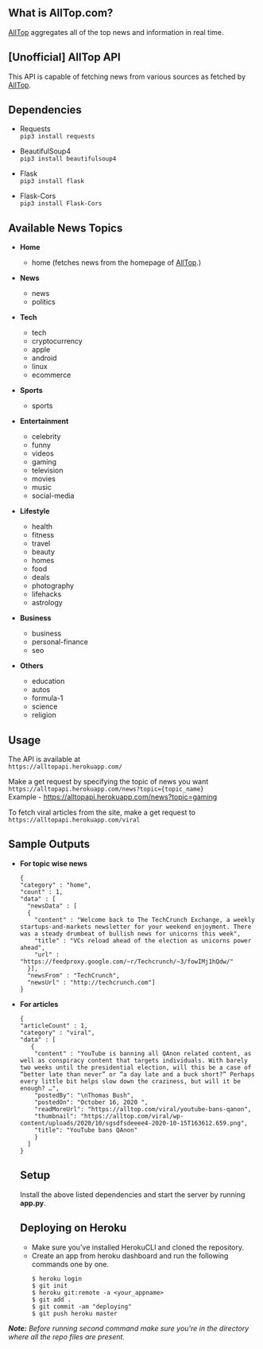 ## What is AllTop.com?
[AllTop](https://alltop.com) aggregates all of the top news and information in real time.

## [Unofficial] AllTop API
This API is capable of fetching news from various sources as fetched by [AllTop](https://alltop.com).

## Dependencies
- Requests\
  ```pip3 install requests```
  
- BeautifulSoup4\
  ```pip3 install beautifulsoup4```
  
- Flask\
  ```pip3 install flask```

- Flask-Cors\
  ```pip3 install Flask-Cors```
  
## Available News Topics
- **Home**
  - home (fetches news from the homepage of [AllTop](https://alltop.com).)
  
- **News**
  - news
  - politics

- **Tech**
  - tech
  - cryptocurrency
  - apple
  - android
  - linux
  - ecommerce
  
- **Sports**
  - sports

- **Entertainment**
  - celebrity
  - funny
  - videos
  - gaming
  - television
  - movies
  - music
  - social-media

- **Lifestyle**
  - health
  - fitness
  - travel
  - beauty
  - homes
  - food
  - deals
  - photography
  - lifehacks
  - astrology

- **Business**
  - business
  - personal-finance
  - seo

- **Others**
  - education
  - autos
  - formula-1
  - science
  - religion
  
## Usage
The API is available at\
```https://alltopapi.herokuapp.com/```

Make a get request by specifying the topic of news you want\
```https://alltopapi.herokuapp.com/news?topic={topic_name}```\
Example - https://alltopapi.herokuapp.com/news?topic=gaming

To fetch viral articles from the site, make a get request to\
```https://alltopapi.herokuapp.com/viral```

## Sample Outputs
- **For topic wise news**
  ```
  {
  "category" : "home",
  "count" : 1,
  "data" : [
    "newsData" : [
    {
      "content" : "Welcome back to The TechCrunch Exchange, a weekly startups-and-markets newsletter for your weekend enjoyment. There was a steady drumbeat of bullish news for unicorns this week",
      "title" : "VCs reload ahead of the election as unicorns power ahead",
      "url" : "https://feedproxy.google.com/~r/Techcrunch/~3/fowIMj1hQdw/"
    }],
    "newsFrom" : "TechCrunch",
    "newsUrl" : "http://techcrunch.com"]
  }
  ```

- **For articles**
  ```
  {
  "articleCount" : 1,
  "category" : "viral",
  "data" : [
     {
      "content" : "YouTube is banning all QAnon related content, as well as conspiracy content that targets individuals. With barely two weeks until the presidential election, will this be a case of “better late than never” or “a day late and a buck short?” Perhaps every little bit helps slow down the craziness, but will it be enough? …",
      "postedBy": "\nThomas Bush",
      "postedOn": "October 16, 2020 ",
      "readMoreUrl": "https://alltop.com/viral/youtube-bans-qanon",
      "thumbnail": "https://alltop.com/viral/wp-content/uploads/2020/10/sgsdfsdeeee4-2020-10-15T163612.659.png",
      "title": "YouTube bans QAnon"
      }
    ]
  }
  ```
  
  ## Setup
  Install the above listed dependencies and start the server by running **app.py**.
  
  ## Deploying on Heroku
  - Make sure you've installed HerokuCLI and cloned the repository.
  - Create an app from heroku dashboard and run the following commands one by one.
    ```
    $ heroku login
    $ git init
    $ heroku git:remote -a <your_appname>
    $ git add .
    $ git commit -am "deploying"
    $ git push heroku master
    ```

***Note:*** *Before running second command make sure you're in the directory where all the repo files are present.*
